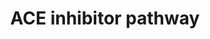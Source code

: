 ---
annotations:
- id: PW:0001228
  parent: drug pathway
  type: Pathway Ontology
  value: ACE inhibitor drug pathway
authors:
- MaintBot
- Thomas
- Egonw
- Christine Chichester
- Eweitz
description: 'The renin-angiotensin-aldosterone system (RAAS) is central to the control
  of blood pressure and the target of several types of anti-hypertensive drugs. This
  pathway depicts a simplified representation of the pharmacodynamics (PD) of RAAS-acting
  drugs including candidate genes for the pharmacogenomics (PGx) of ACE inhibitors,
  angiotensin receptor blockers (ARBs), renin inhibitor aliskiren and aldosterone
  receptor antagonists. Source: PharmGKB (http://www.pharmgkb.org/do/serve?objId=PA2023&objCls=Pathway)'
last-edited: 2021-05-18
organisms:
- Gallus gallus
redirect_from:
- /index.php/Pathway:WP801
- /instance/WP801
revision: null
schema-jsonld:
- '@context': https://schema.org/
  '@id': https://wikipathways.github.io/pathways/WP801.html
  '@type': Dataset
  creator:
    '@type': Organization
    name: WikiPathways
  description: 'The renin-angiotensin-aldosterone system (RAAS) is central to the
    control of blood pressure and the target of several types of anti-hypertensive
    drugs. This pathway depicts a simplified representation of the pharmacodynamics
    (PD) of RAAS-acting drugs including candidate genes for the pharmacogenomics (PGx)
    of ACE inhibitors, angiotensin receptor blockers (ARBs), renin inhibitor aliskiren
    and aldosterone receptor antagonists. Source: PharmGKB (http://www.pharmgkb.org/do/serve?objId=PA2023&objCls=Pathway)'
  keywords:
  - ACE
  - ACE Inhibitor
  - AGT
  - AGTR1
  - AGTR2
  - Aldosterone
  - Angiotensin I
  - Angiotensin II
  - BDKRB2
  - Bradykinin
  - KNG1
  - NOS3
  - REN
  license: CC0
  name: ACE inhibitor pathway
seo: CreativeWork
title: ACE inhibitor pathway
wpid: WP801
---